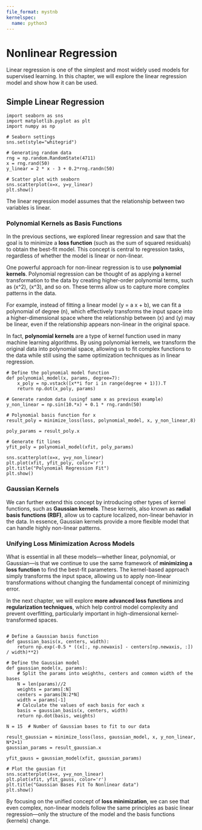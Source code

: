 ```yaml
---
file_format: mystnb
kernelspec:
  name: python3
---
```


# Nonlinear Regression

Linear regression is one of the simplest and most widely used models for supervised learning. In this chapter, we will explore the linear regression model and show how it can be used.

## Simple Linear Regression

```{code-cell} ipython3
import seaborn as sns
import matplotlib.pyplot as plt
import numpy as np

# Seaborn settings
sns.set(style="whitegrid")

# Generating random data
rng = np.random.RandomState(4711)
x = rng.rand(50)
y_linear = 2 * x - 3 + 0.2*rng.randn(50)

# Scatter plot with seaborn
sns.scatterplot(x=x, y=y_linear)
plt.show()
```

The linear regression model assumes that the relationship between two variables is linear.


### Polynomial Kernels as Basis Functions

In the previous sections, we explored linear regression and saw that the goal is to minimize a **loss function** (such as the sum of squared residuals) to obtain the best-fit model. This concept is central to regression tasks, regardless of whether the model is linear or non-linear.

One powerful approach for non-linear regression is to use **polynomial kernels**. Polynomial regression can be thought of as applying a kernel transformation to the data by creating higher-order polynomial terms, such as \(x^2\), \(x^3\), and so on. These terms allow us to capture more complex patterns in the data.

For example, instead of fitting a linear model \(y = a x + b\), we can fit a polynomial of degree \(n\), which effectively transforms the input space into a higher-dimensional space where the relationship between \(x\) and \(y\) may be linear, even if the relationship appears non-linear in the original space.

In fact, **polynomial kernels** are a type of kernel function used in many machine learning algorithms. By using polynomial kernels, we transform the original data into polynomial space, allowing us to fit complex functions to the data while still using the same optimization techniques as in linear regression.


```{code-cell} ipython3
# Define the polynomial model function
def polynomial_model(x, params, degree=7):
    x_poly = np.vstack([x**i for i in range(degree + 1)]).T
    return np.dot(x_poly, params)

# Generate random data (usingf same x as previous example)
y_non_linear = np.sin(10.*x) + 0.1 * rng.randn(50)

# Polynomial basis function for x
result_poly = minimize_loss(loss, polynomial_model, x, y_non_linear,8)

poly_params = result_poly.x

# Generate fit lines
yfit_poly = polynomial_model(xfit, poly_params)

sns.scatterplot(x=x, y=y_non_linear)
plt.plot(xfit, yfit_poly, color='r')
plt.title("Polynomial Regression Fit")
plt.show()
```
### Gaussian Kernels

We can further extend this concept by introducing other types of kernel functions, such as **Gaussian kernels**. These kernels, also known as **radial basis functions (RBF)**, allow us to capture localized, non-linear behavior in the data. In essence, Gaussian kernels provide a more flexible model that can handle highly non-linear patterns.

### Unifying Loss Minimization Across Models

What is essential in all these models—whether linear, polynomial, or Gaussian—is that we continue to use the same framework of **minimizing a loss function** to find the best-fit parameters. The kernel-based approach simply transforms the input space, allowing us to apply non-linear transformations without changing the fundamental concept of minimizing error.

In the next chapter, we will explore **more advanced loss functions** and **regularization techniques**, which help control model complexity and prevent overfitting, particularly important in high-dimensional kernel-transformed spaces.

```{code-cell} ipython3

# Define a Gaussian basis function
def gaussian_basis(x, centers, width):
    return np.exp(-0.5 * ((x[:, np.newaxis] - centers[np.newaxis, :]) / width)**2)

# Define the Gaussian model
def gaussian_model(x, params):
    # Split the params into weighths, centers and common width of the bases
    N = len(params)//2
    weights = params[:N]
    centers = params[N:2*N]
    width = params[-1]
    # Calculate the values of each basis for each x 
    basis = gaussian_basis(x, centers, width)
    return np.dot(basis, weights)

N = 15  # Number of Gaussian bases to fit to our data

result_gaussian = minimize_loss(loss, gaussian_model, x, y_non_linear, N*2+1)
gaussian_params = result_gaussian.x

yfit_gauss = gaussian_model(xfit, gaussian_params)

# Plot the gausian fit
sns.scatterplot(x=x, y=y_non_linear)
plt.plot(xfit, yfit_gauss, color='r')
plt.title("Gaussian Bases Fit To Nonlinear data")
plt.show()
```

By focusing on the unified concept of **loss minimization**, we can see that even complex, non-linear models follow the same principles as basic linear regression—only the structure of the model and the basis functions (kernels) change.
